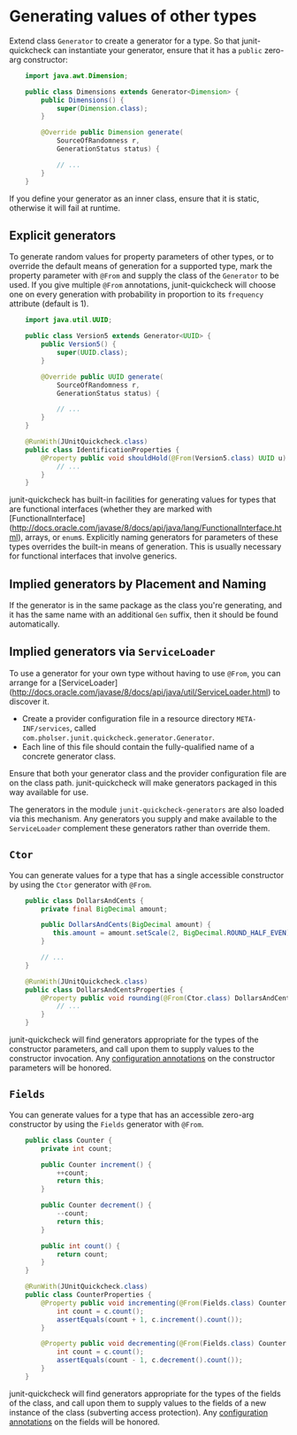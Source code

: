 # Generating values of other types

Extend class `Generator` to create a generator for a type. So that
junit-quickcheck can instantiate your generator, ensure that it has a
`public` zero-arg constructor:

```java
    import java.awt.Dimension;

    public class Dimensions extends Generator<Dimension> {
        public Dimensions() {
            super(Dimension.class);
        }

        @Override public Dimension generate(
            SourceOfRandomness r,
            GenerationStatus status) {

            // ...
        }
    }
```

If you define your generator as an inner class, ensure that it is static, otherwise
it will fail at runtime.

## Explicit generators

To generate random values for property parameters of other types, or to
override the default means of generation for a supported type, mark the
property parameter with `@From` and supply the class of the `Generator` to be
used. If you give multiple `@From` annotations, junit-quickcheck will choose
one on every generation with probability in proportion to its `frequency`
attribute (default is 1).

```java
    import java.util.UUID;

    public class Version5 extends Generator<UUID> {
        public Version5() {
            super(UUID.class);
        }

        @Override public UUID generate(
            SourceOfRandomness r,
            GenerationStatus status) {

            // ...
        }
    }

    @RunWith(JUnitQuickcheck.class)
    public class IdentificationProperties {
        @Property public void shouldHold(@From(Version5.class) UUID u) {
            // ...
        }
    }
```

junit-quickcheck has built-in facilities for generating values for types that
are functional interfaces (whether they are marked with
[FunctionalInterface]
(http://docs.oracle.com/javase/8/docs/api/java/lang/FunctionalInterface.html),
arrays, or `enum`s. Explicitly naming generators for parameters of these types
overrides the built-in means of generation. This is usually necessary for
functional interfaces that involve generics.


## Implied generators by Placement and Naming

If the generator is in the same package as the class you're generating,
and it has the same name with an additional `Gen` suffix, then it should be
found automatically.


## Implied generators via `ServiceLoader`

To use a generator for your own type without having to use `@From`, you can
arrange for a [ServiceLoader]
(http://docs.oracle.com/javase/8/docs/api/java/util/ServiceLoader.html)
to discover it.

- Create a provider configuration file in a resource directory
`META-INF/services`, called
`com.pholser.junit.quickcheck.generator.Generator`.
- Each line of this file should contain the fully-qualified name of a
concrete generator class.

Ensure that both your generator class and the provider configuration file
are on the class path. junit-quickcheck will make generators packaged in
this way available for use.

The generators in the module `junit-quickcheck-generators` are also loaded via
this mechanism. Any generators you supply and make available to the
`ServiceLoader` complement these generators rather than override them.


## `Ctor`

You can generate values for a type that has a single accessible constructor
by using the `Ctor` generator with `@From`.

```java
    public class DollarsAndCents {
        private final BigDecimal amount;

        public DollarsAndCents(BigDecimal amount) {
           this.amount = amount.setScale(2, BigDecimal.ROUND_HALF_EVEN);
        }

        // ...
    }

    @RunWith(JUnitQuickcheck.class)
    public class DollarsAndCentsProperties {
        @Property public void rounding(@From(Ctor.class) DollarsAndCents d) {
            // ...
        }
    }
```

junit-quickcheck will find generators appropriate for the types of the
constructor parameters, and call upon them to supply values to the constructor
invocation. Any [configuration annotations](configuring.html) on the
constructor parameters will be honored.


## `Fields`

You can generate values for a type that has an accessible zero-arg constructor
by using the `Fields` generator with `@From`.

```java
    public class Counter {
        private int count;

        public Counter increment() {
            ++count;
            return this;
        }

        public Counter decrement() {
            --count;
            return this;
        }

        public int count() {
            return count;
        }
    }

    @RunWith(JUnitQuickcheck.class)
    public class CounterProperties {
        @Property public void incrementing(@From(Fields.class) Counter c) {
            int count = c.count();
            assertEquals(count + 1, c.increment().count());
        }

        @Property public void decrementing(@From(Fields.class) Counter c) {
            int count = c.count();
            assertEquals(count - 1, c.decrement().count());
        }
    }
```

junit-quickcheck will find generators appropriate for the types of the fields
of the class, and call upon them to supply values to the fields of a new
instance of the class (subverting access protection). Any
[configuration annotations](configuring.html) on the fields will be honored.
